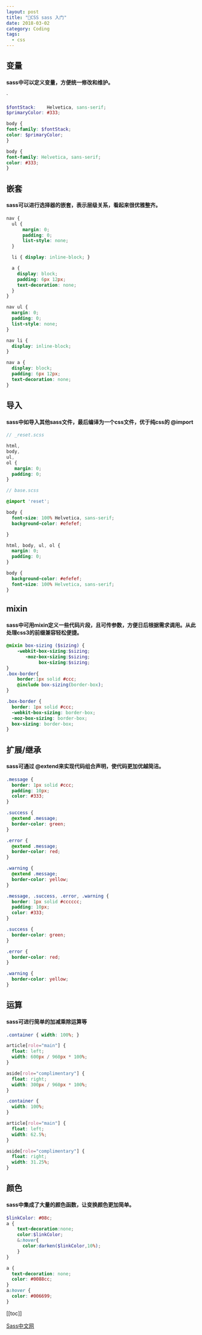 ```yaml
---
layout: post
title: "👔CSS sass 入门"
date: 2018-03-02
category: Coding
tags: 
  - css
---
```


## 变量
#### sass中可以定义变量，方便统一修改和维护。
`
```scss
$fontStack:    Helvetica, sans-serif;
$primaryColor: #333;

body {
font-family: $fontStack;
color: $primaryColor;
}
```

```css
body {
font-family: Helvetica, sans-serif;
color: #333;
}
```
## 嵌套
#### sass可以进行选择器的嵌套，表示层级关系，看起来很优雅整齐。
```scss
nav {
  ul {
      margin: 0;
      padding: 0;
      list-style: none;
  }

  li { display: inline-block; }

  a {
    display: block;
    padding: 6px 12px;
    text-decoration: none;
  }
}
```
```css
nav ul {
  margin: 0;
  padding: 0;
  list-style: none;
}

nav li {
  display: inline-block;
}

nav a {
  display: block;
  padding: 6px 12px;
  text-decoration: none;
}
```
## 导入
#### sass中如导入其他sass文件，最后编译为一个css文件，优于纯css的 @import
```scss
// _reset.scss

html,
body,
ul,
ol {
   margin: 0;
  padding: 0;
}

// base.scss 

@import 'reset';

body {
  font-size: 100% Helvetica, sans-serif;
  background-color: #efefef;

}
```
```css
html, body, ul, ol {
  margin: 0;
  padding: 0;
}

body {
  background-color: #efefef;
  font-size: 100% Helvetica, sans-serif;
}
```
## mixin
#### sass中可用mixin定义一些代码片段，且可传参数，方便日后根据需求调用。从此处理css3的前缀兼容轻松便捷。
```scss
@mixin box-sizing ($sizing) {
    -webkit-box-sizing:$sizing;     
       -moz-box-sizing:$sizing;
            box-sizing:$sizing;
}
.box-border{
    border:1px solid #ccc;
    @include box-sizing(border-box);
}
```
```css
.box-border {
  border: 1px solid #ccc;
  -webkit-box-sizing: border-box;
  -moz-box-sizing: border-box;
  box-sizing: border-box;
}
```
## 扩展/继承
#### sass可通过 @extend来实现代码组合声明，使代码更加优越简洁。
```scss
.message {
  border: 1px solid #ccc;
  padding: 10px;
  color: #333;
}

.success {
  @extend .message;
  border-color: green;
}

.error {
  @extend .message;
  border-color: red;
}

.warning {
  @extend .message;
  border-color: yellow;
}
```
```css
.message, .success, .error, .warning {
  border: 1px solid #cccccc;
  padding: 10px;
  color: #333;
}

.success {
  border-color: green;
}

.error {
  border-color: red;
}

.warning {
  border-color: yellow;
}
```
## 运算
#### sass可进行简单的加减乘除运算等
```scss
.container { width: 100%; }

article[role="main"] {
  float: left;
  width: 600px / 960px * 100%;
}

aside[role="complimentary"] {
  float: right;
  width: 300px / 960px * 100%;
}
```
```css
.container {
  width: 100%;
}

article[role="main"] {
  float: left;
  width: 62.5%;
}

aside[role="complimentary"] {
  float: right;
  width: 31.25%;
}
```
## 颜色
#### sass中集成了大量的颜色函数，让变换颜色更加简单。
```scss
$linkColor: #08c;
a {
    text-decoration:none;
    color:$linkColor;
    &:hover{
      color:darken($linkColor,10%);
    }
}
```
```css
a {
  text-decoration: none;
  color: #0088cc;
}
a:hover {
  color: #006699;
}
```
[[toc]]


[Sass中文网](https://www.sass.hk/guide/)